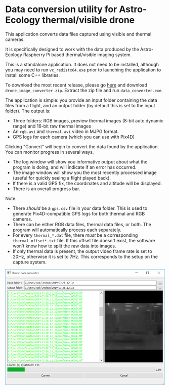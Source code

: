 # Data conversion utility for Astro-Ecology thermal/visible drone

This application converts data files captured using visible and thermal cameras.

It is specifically designed to work with the data produced by the Astro-Ecology Raspberry Pi based thermal/visible imaging system.

This is a standalone application. It does not need to be installed, although you may need to run `vc_redistx64.exe` prior to launching the application to install some C++ libraries.

To download the most recent release, please go [here](https://github.com/LJMUAstroecology/drone_data_converter/releases) and download `drone_image_converter.zip`. Extract the zip file and run `data_converter.exe`.

The application is simple: you provide an input folder containing the data files from a flight, and an output folder (by default this is set to the input folder). The output is:

* Three folders: RGB images, preview thermal images (8-bit auto dynamic range) and 16-bit raw thermal images
* An `rgb.avi` and `thermal.avi` video in MJPG format.
* GPS logs for each camera (which you can use with Pix4D)

Clicking "Convert" will begin to convert the data found by the application. You can monitor progress in several ways.

* The log window will show you informative output about what the program is doing, and will indicate if an error has occurred.
* The image window will show you the most recently processed image (useful for quickly seeing a flight played back).
* If there is a valid GPS fix, the coordinates and altitude will be displayed.
* There is an overall progress bar.

Note:

* There _should_ be a `gps.csv` file in your data folder. This is used to generate Pix4D-compatible GPS logs for both thermal and RGB cameras.
* There can be either RGB data files, thermal data files, or both. The program will automatically process each separately.
* For every `thermal_*.dat` file, there _must_ be a corresponding `thermal_offset*.txt` file. If this offset file doesn't exist, the software won't know how to split the raw data into images.
* If only thermal data is present, the output video frame rate is set to 20Hz, otherwise it is set to 7Hz. This corresponds to the setup on the capture system.

!["screenshot"](data_converter.PNG)
